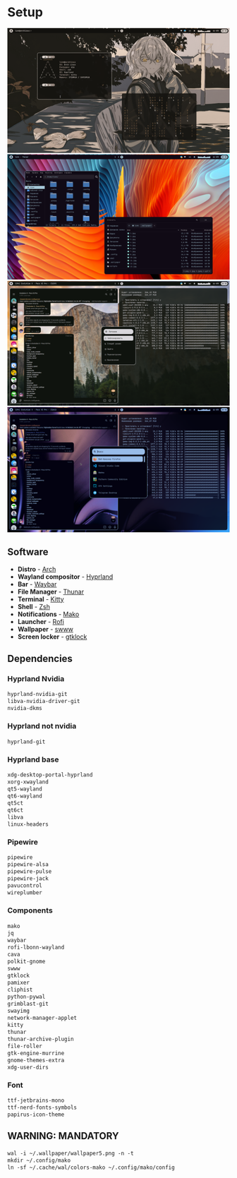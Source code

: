 # Setup

<img src="assets/1.png"/>
<img src="assets/2.png"/>
<img src="assets/3.png"/>
<img src="assets/4.png"/>


## Software
- **Distro** - [Arch](https://archlinux.org/)
- **Wayland compositor** - [Hyprland](https://hyprland.org/)
- **Bar** - [Waybar](https://github.com/Alexays/Waybar)
- **File Manager** - [Thunar](https://gitlab.xfce.org/xfce/thunar)
- **Terminal** - [Kitty](https://sw.kovidgoyal.net/kitty/)
- **Shell** - [Zsh](https://www.zsh.org/)
- **Notifications** - [Mako](https://github.com/emersion/mako)
- **Launcher** - [Rofi](https://github.com/lbonn/rofi)
- **Wallpaper** - [swww](https://github.com/Horus645/swww)
- **Screen locker** - [gtklock](https://github.com/jovanlanik/gtklock)

## Dependencies

### Hyprland Nvidia
```
hyprland-nvidia-git
libva-nvidia-driver-git
nvidia-dkms
```

### Hyprland not nvidia
```
hyprland-git
```

### Hyprland base
```
xdg-desktop-portal-hyprland
xorg-xwayland
qt5-wayland
qt6-wayland
qt5ct
qt6ct
libva
linux-headers 
```

### Pipewire
```
pipewire 
pipewire-alsa 
pipewire-pulse 
pipewire-jack 
pavucontrol
wireplumber
```

### Components
```
mako
jq
waybar
rofi-lbonn-wayland
cava
polkit-gnome
swww
gtklock
pamixer 
cliphist
python-pywal
grimblast-git
swayimg
network-manager-applet 
kitty
thunar
thunar-archive-plugin 
file-roller 
gtk-engine-murrine 
gnome-themes-extra
xdg-user-dirs
```

### Font
```
ttf-jetbrains-mono
ttf-nerd-fonts-symbols
papirus-icon-theme
```

## WARNING: MANDATORY
```
wal -i ~/.wallpaper/wallpaper5.png -n -t
mkdir ~/.config/mako
ln -sf ~/.cache/wal/colors-mako ~/.config/mako/config
```
